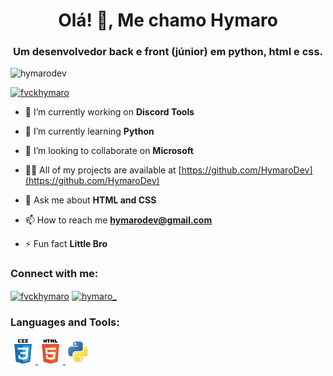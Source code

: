 <h1 align="center">Olá! 👋, Me chamo Hymaro</h1>
<h3 align="center">Um desenvolvedor back e front (júnior) em python, html e css.</h3>

<p align="left"> <img src="https://komarev.com/ghpvc/?username=hymarodev&label=Profile%20views&color=0e75b6&style=flat" alt="hymarodev" /> </p>

<p align="left"> <a href="https://twitter.com/fvckhymaro" target="blank"><img src="https://img.shields.io/twitter/follow/fvckhymaro?logo=twitter&style=for-the-badge" alt="fvckhymaro" /></a> </p>

- 🔭 I’m currently working on **Discord Tools**

- 🌱 I’m currently learning **Python**

- 👯 I’m looking to collaborate on **Microsoft**

- 👨‍💻 All of my projects are available at [https://github.com/HymaroDev](https://github.com/HymaroDev)

- 💬 Ask me about **HTML and CSS**

- 📫 How to reach me **hymarodev@gmail.com**

- ⚡ Fun fact **Little Bro**

<h3 align="left">Connect with me:</h3>
<p align="left">
<a href="https://twitter.com/fvckhymaro" target="blank"><img align="center" src="https://raw.githubusercontent.com/rahuldkjain/github-profile-readme-generator/master/src/images/icons/Social/twitter.svg" alt="fvckhymaro" height="30" width="40" /></a>
<a href="https://instagram.com/hymaro_" target="blank"><img align="center" src="https://raw.githubusercontent.com/rahuldkjain/github-profile-readme-generator/master/src/images/icons/Social/instagram.svg" alt="hymaro_" height="30" width="40" /></a>
</p>

<h3 align="left">Languages and Tools:</h3>
<p align="left"> <a href="https://www.w3schools.com/css/" target="_blank" rel="noreferrer"> <img src="https://raw.githubusercontent.com/devicons/devicon/master/icons/css3/css3-original-wordmark.svg" alt="css3" width="40" height="40"/> </a> <a href="https://www.w3.org/html/" target="_blank" rel="noreferrer"> <img src="https://raw.githubusercontent.com/devicons/devicon/master/icons/html5/html5-original-wordmark.svg" alt="html5" width="40" height="40"/> </a> <a href="https://www.python.org" target="_blank" rel="noreferrer"> <img src="https://raw.githubusercontent.com/devicons/devicon/master/icons/python/python-original.svg" alt="python" width="40" height="40"/> </a> </p>
